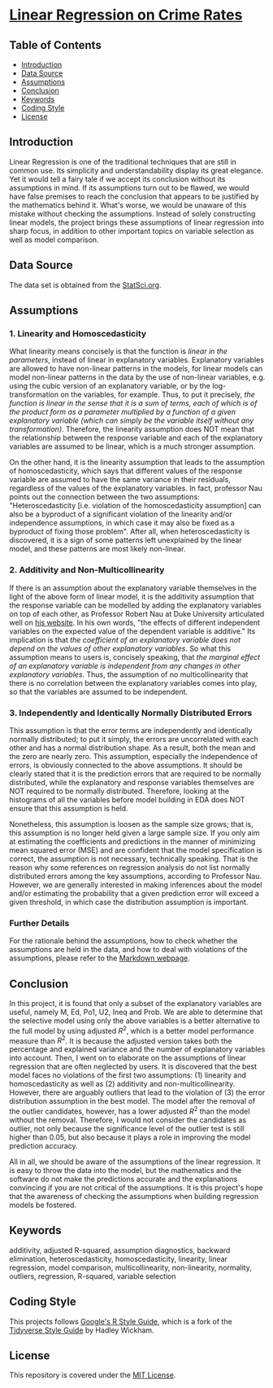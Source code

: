 # [Linear Regression on Crime Rates](https://alfred-kctang.github.io/lm-crime/)

## Table of Contents

* [Introduction](#introduction)
* [Data Source](#data-source)
* [Assumptions](#assumptions)
* [Conclusion](#conclusion)
* [Keywords](#keywords)
* [Coding Style](#coding-style)
* [License](#license)

## Introduction

Linear Regression is one of the traditional techniques that are still in common use. Its simplicity and understandability display its great elegance. Yet it would tell a fairy tale if we accept its conclusion without its assumptions in mind. If its assumptions turn out to be flawed, we would have false premises to reach the conclusion that appears to be justified by the mathematics behind it. What's worse, we would be unaware of this mistake without checking the assumptions. Instead of solely constructing linear models, the project brings these assumptions of linear regression into sharp focus, in addition to other important topics on variable selection as well as model comparison.

## Data Source

The data set is obtained from the [StatSci.org](http://www.statsci.org/data/general/uscrime.html).

## Assumptions

### 1. Linearity and Homoscedasticity

What linearity means concisely is that the function is *linear in the parameters*, instead of linear in explanatory variables. Explanatory variables are allowed to have non-linear patterns in the models, for linear models can model non-linear patterns in the data by the use of non-linear variables, e.g. using the cubic version of an explanatory variable, or by the log-transformation on the variables, for example. Thus, to put it precisely, *the function is linear in the sense that it is a sum of terms, each of which is of the product form as a parameter multiplied by a function of a given explanatory variable (which can simply be the variable itself without any transformation)*. Therefore, the linearity assumption does NOT mean that the relationship between the response variable and each of the explanatory variables are assumed to be linear, which is a much stronger assumption.

On the other hand, it is the linearity assumption that leads to the assumption of homoscedasticity, which says that different values of the response variable are assumed to have the same variance in their residuals, regardless of the values of the explanatory variables. In fact, professor Nau points out the connection between the two assumptions: "Heteroscedasticity [i.e. violation of the homoscedasticity assumption] can also be a byproduct of a significant violation of the linearity and/or independence assumptions, in which case it may also be fixed as a byproduct of fixing those problem". After all, when heteroscedasticity is discovered, it is a sign of some patterns left unexplained by the linear model, and these patterns are most likely non-linear.

### 2. Additivity and Non-Multicollinearity

If there is an assumption about the explanatory variable themselves in the light of the above form of linear model, it is the additivity assumption that the response variable can be modelled by adding the explanatory variables on top of each other, as Professor Robert Nau at Duke University articulated well on [his website](http://people.duke.edu/~rnau/testing.htm). In his own words, "the effects of different independent variables on the expected value of the dependent variable is additive." Its implication is that *the coefficient of an explanatory variable does not depend on the values of other explanatory variables*. So what this assumption means to users is, concisely speaking, that *the marginal effect of an explanatory variable is independent from any changes in other explanatory variables*. Thus, the assumption of no multicollinearity that there is no correlation between the explanatory variables comes into play, so that the variables are assumed to be independent.

### 3. Independently and Identically Normally Distributed Errors

This assumption is that the error terms are independently and identically normally distributed; to put it simply, the errors are uncorrelated with each other and has a normal distribution shape. As a result, both the mean and the zero are nearly zero. This assumption, especially the independence of errors, is obviously connected to the above assumptions. It should be clearly stated that it is the prediction errors that are required to be normally distributed, while the explanatory and response variables themselves are NOT required to be normally distributed. Therefore, looking at the histograms of all the variables before model building in EDA does NOT ensure that this assumption is held.

Nonetheless, this assumption is loosen as the sample size grows; that is, this assumption is no longer held given a large sample size. If you only aim at estimating the coefficients and predictions in the manner of minimizing mean squared error (MSE) and are confident that the model specification is correct, the assumption is not necessary, technically speaking. That is the reason why some references on regression analysis do not list normally distributed errors among the key assumptions, according to Professor Nau. However, we are generally interested in making inferences about the model and/or estimating the probability that a given prediction error will exceed a given threshold, in which case the distribution assumption is important.

### Further Details

For the rationale behind the assumptions, how to check whether the assumptions are held in the data, and how to deal with violations of the assumptions, please refer to the [Markdown webpage](https://alfred-kctang.github.io/lm-crime/).

## Conclusion

In this project, it is found that only a subset of the explanatory variables are useful, namely M, Ed, Po1, U2, Ineq and Prob. We are able to determine that the selective model using only the above variables is a better alternative to the full model by using adjusted $R^2$, which is a better model performance measure than $R^2$. It is because the adjusted version takes both the percentage and explained variance and the number of explanatory variables into account. Then, I went on to elaborate on the assumptions of linear regression that are often neglected by users. It is discovered that the best model faces no violations of the first two assumptions: (1) linearity and homoscedasticity as well as (2) additivity and non-multicollinearity. However, there are arguably outliers that lead to the violation of (3) the error distribution assumption in the best model. The model after the removal of the outlier candidates, however, has a lower adjusted $R^2$ than the model without the removal. Therefore, I would not consider the candidates as outlier, not only because the significance level of the outlier test is still higher than 0.05, but also because it plays a role in improving the model prediction accuracy.

All in all, we should be aware of the assumptions of the linear regression. It is easy to throw the data into the model, but the mathematics and the software do not make the predictions accurate and the explanations convincing if you are not critical of the assumptions. It is this project's hope that the awareness of checking the assumptions when building regression models be fostered.

## Keywords

additivity, adjusted R-squared, assumption diagnostics, backward elimination, heteroscedasticity, homoscedasticity, linearity, linear regression, model comparison, multicollinearity, non-linearity, normality, outliers, regression, R-squared, variable selection

## Coding Style

This projects follows [Google's R Style Guide](https://google.github.io/styleguide/Rguide.html), which is a fork of the [Tidyverse Style Guide](https://style.tidyverse.org/) by Hadley Wickham.

## License

This repository is covered under the [MIT License](https://github.com/alfred-kctang/crime-rates/blob/master/LICENSE).

